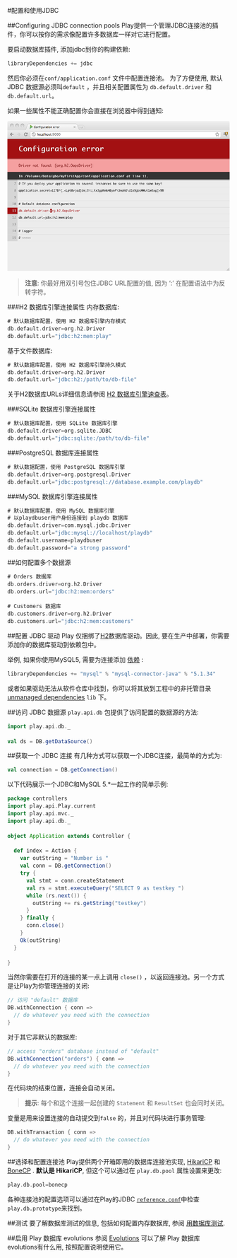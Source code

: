 #配置和使用JDBC


##Configuring JDBC connection pools
Play提供一个管理JDBC连接池的插件，你可以按你的需求像配置许多数据库一样对它进行配置。

要启动数据库插件, 添加jdbc到你的构建依赖:

```sbt
libraryDependencies += jdbc
```

然后你必须在`conf/application.conf` 文件中配置连接池。 为了方便使用, 默认 JDBC 数据源必须叫`default` ，并且相关配置属性为 `db.default.driver` 和`db.default.url`。

如果一些属性不能正确配置你会直接在浏览器中得到通知:

![""](dbError.png)

> **注意**: 你最好用双引号包住JDBC URL配置的值, 因为 ‘:’ 在配置语法中为反转字符。

###H2 数据库引擎连接属性
内存数据库:

```scala
# 默认数据库配置，使用 H2 数据库引擎内存模式
db.default.driver=org.h2.Driver
db.default.url="jdbc:h2:mem:play"
```

基于文件数据库:

```scala
# 默认数据库配置，使用 H2 数据库引擎持久模式
db.default.driver=org.h2.Driver
db.default.url="jdbc:h2:/path/to/db-file"
```

关于H2数据库URLs详细信息请参阅 [H2 数据库引擎速查表](http://www.h2database.com/html/cheatSheet.html)。

###SQLite 数据库引擎连接属性

```scala
# 默认数据库配置，使用 SQLite 数据库引擎
db.default.driver=org.sqlite.JDBC
db.default.url="jdbc:sqlite:/path/to/db-file"
```

###PostgreSQL 数据库连接属性

```scala
# 默认数据配置，使用 PostgreSQL 数据库引擎
db.default.driver=org.postgresql.Driver
db.default.url="jdbc:postgresql://database.example.com/playdb"
```

###MySQL 数据库引擎连接属性

```scala
# 默认数据库配置，使用 MySQL 数据库引擎
# 以playdbuser用户身份连接到 playdb 数据库
db.default.driver=com.mysql.jdbc.Driver
db.default.url="jdbc:mysql://localhost/playdb"
db.default.username=playdbuser
db.default.password="a strong password"
```


##如何配置多个数据源

```scala
# Orders 数据库
db.orders.driver=org.h2.Driver
db.orders.url="jdbc:h2:mem:orders"

# Customers 数据库
db.customers.driver=org.h2.Driver
db.customers.url="jdbc:h2:mem:customers"
```


##配置 JDBC 驱动
Play 仅捆绑了[H2](http://www.h2database.com/)数据库驱动。因此, 要在生产中部署，你需要添加你的数据库驱动到依赖包中。

举例, 如果你使用MySQL5, 需要为连接添加 [依赖](https://www.playframework.com/documentation/2.4.x/SBTDependencies) :

```scala
libraryDependencies += "mysql" % "mysql-connector-java" % "5.1.34"
```

或者如果驱动无法从软件仓库中找到，你可以将其放到工程中的非托管目录 [unmanaged dependencies](https://www.playframework.com/documentation/2.4.x/Anatomy) `lib` 下。


##访问 JDBC 数据源
`play.api.db` 包提供了访问配置的数据源的方法:

```scala
import play.api.db._

val ds = DB.getDataSource()
```


##获取一个 JDBC 连接
有几种方式可以获取一个JDBC连接，最简单的方式为:

```scala
val connection = DB.getConnection()
```

以下代码展示一个JDBC和MySQL 5.*一起工作的简单示例:

```scala
package controllers
import play.api.Play.current
import play.api.mvc._
import play.api.db._

object Application extends Controller {

  def index = Action {
    var outString = "Number is "
    val conn = DB.getConnection()
    try {
      val stmt = conn.createStatement
      val rs = stmt.executeQuery("SELECT 9 as testkey ")
      while (rs.next()) {
        outString += rs.getString("testkey")
      }
    } finally {
      conn.close()
    }
    Ok(outString)
  }

}
```

当然你需要在打开的连接的某一点上调用 `close()` ，以返回连接池。另一个方式是让Play为你管理连接的关闭:

```scala
// 访问 "default" 数据库
DB.withConnection { conn =>
  // do whatever you need with the connection
}
```

对于其它非默认的数据库:

```scala
// access "orders" database instead of "default"
DB.withConnection("orders") { conn =>
  // do whatever you need with the connection
}
```

在代码块的结束位置，连接会自动关闭。

> **提示**: 每个和这个连接一起创建的 `Statement` 和 `ResultSet` 也会同时关闭。

变量是用来设置连接的自动提交到`false` 的，并且对代码块进行事务管理:

```scala
DB.withTransaction { conn =>
  // do whatever you need with the connection
}
```


##选择和配置连接池
Play提供两个开箱即用的数据库连接池实现, [HikariCP](https://github.com/brettwooldridge/HikariCP)  和 [BoneCP](http://jolbox.com/) . **默认是 HikariCP**, 但这个可以通过在 `play.db.pool` 属性设置来更改:

```scala
play.db.pool=bonecp
```

各种连接池的配置选项可以通过在Play的JDBC [`reference.conf`](https://www.playframework.com/documentation/2.4.x/resources/confs/play-jdbc/reference.conf)中检查`play.db.prototype`来找到。


##测试
要了解数据库测试的信息, 包括如何配置内存数据库, 参阅 [用数据库测试](../13_Testing_your_application/07_Testing_with_databases.md).


##启用 Play 数据库 evolutions
参阅 [Evolutions](https://www.playframework.com/documentation/2.4.x/Evolutions) 可以了解 Play 数据库evolutions有什么用, 按照配置说明使用它。

